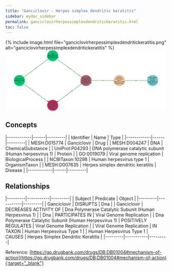 ```yaml
---
title: "Ganciclovir - Herpes simplex dendritic keratitis"
sidebar: mydoc_sidebar
permalink: ganciclovirherpessimplexdendritickeratitis.html
toc: false 
---
```


{% include image.html file="ganciclovirherpessimplexdendritickeratitis.png" alt="ganciclovirherpessimplexdendritickeratitis" %}![Path Visualization](/images/ganciclovirherpessimplexdendritickeratitis.png)

## Concepts

|------------|------|---------|
| Identifier | Name | Type    |
|------------|------|---------|
| MESH:D015774 | Ganciclovir | Drug |
| MESH:D004247 | DNA | ChemicalSubstance |
| UniProt:P04293 | DNA polymerase catalytic subunit (Human herpesvirus 1) | Protein |
| GO:0019079 | Viral genome replication | BiologicalProcess |
| NCBITaxon:10298 | Human herpesvirus type 1 | OrganismTaxon |
| MESH:D007635 | Herpes simplex dendritic keratitis | Disease |
|------------|------|---------|

## Relationships

|---------|-----------|---------|
| Subject | Predicate | Object  |
|---------|-----------|---------|
| Ganciclovir | DISRUPTS | Dna |
| Ganciclovir | DECREASES ACTIVITY OF | Dna Polymerase Catalytic Subunit (Human Herpesvirus 1) |
| Dna | PARTICIPATES IN | Viral Genome Replication |
| Dna Polymerase Catalytic Subunit (Human Herpesvirus 1) | POSITIVELY REGULATES | Viral Genome Replication |
| Viral Genome Replication | IN TAXON | Human Herpesvirus Type 1 |
| Human Herpesvirus Type 1 | CAUSES | Herpes Simplex Dendritic Keratitis |
|---------|-----------|---------|

Reference: [https://go.drugbank.com/drugs/DB:DB01004#mechanism-of-action](https://go.drugbank.com/drugs/DB:DB01004#mechanism-of-action){:target="_blank"}